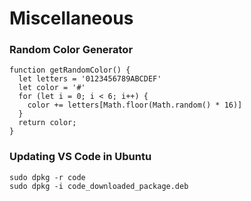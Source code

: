 # Miscellaneous

### Random Color Generator
```
function getRandomColor() {
  let letters = '0123456789ABCDEF'
  let color = '#'
  for (let i = 0; i < 6; i++) {
    color += letters[Math.floor(Math.random() * 16)]
  }
  return color;
}
```

### Updating VS Code in Ubuntu
```
sudo dpkg -r code
sudo dpkg -i code_downloaded_package.deb
```
